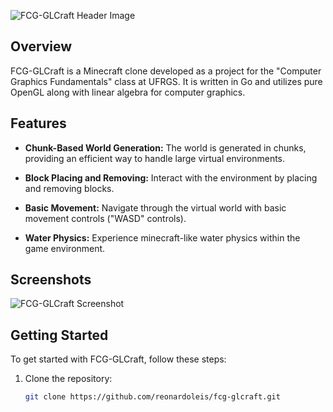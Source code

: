 ![FCG-GLCraft Header Image](https://user-images.githubusercontent.com/33813822/161403887-c3c6ace3-a617-4235-aa73-a67d5b83daac.png)

## Overview

FCG-GLCraft is a Minecraft clone developed as a project for the "Computer Graphics Fundamentals" class at UFRGS. It is written in Go and utilizes pure OpenGL along with linear algebra for computer graphics.

## Features

- **Chunk-Based World Generation:** The world is generated in chunks, providing an efficient way to handle large virtual environments.

- **Block Placing and Removing:** Interact with the environment by placing and removing blocks.

- **Basic Movement:** Navigate through the virtual world with basic movement controls ("WASD" controls).

- **Water Physics:** Experience minecraft-like water physics within the game environment.

## Screenshots

![FCG-GLCraft Screenshot](https://user-images.githubusercontent.com/33813822/161899025-4d0317cb-3aaf-42f7-8d27-47f3d4804541.png)

## Getting Started

To get started with FCG-GLCraft, follow these steps:

1. Clone the repository:

   ```bash
   git clone https://github.com/reonardoleis/fcg-glcraft.git

